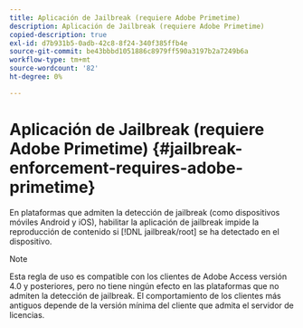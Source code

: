 ```yaml
---
title: Aplicación de Jailbreak (requiere Adobe Primetime)
description: Aplicación de Jailbreak (requiere Adobe Primetime)
copied-description: true
exl-id: d7b931b5-0adb-42c8-8f24-340f385ffb4e
source-git-commit: be43bbbd1051886c8979ff590a3197b2a7249b6a
workflow-type: tm+mt
source-wordcount: '82'
ht-degree: 0%

---
```


# Aplicación de Jailbreak (requiere Adobe Primetime) {#jailbreak-enforcement-requires-adobe-primetime}

En plataformas que admiten la detección de jailbreak (como dispositivos móviles Android y iOS), habilitar la aplicación de jailbreak impide la reproducción de contenido si [!DNL jailbreak/root] se ha detectado en el dispositivo.

>[!NOTE]
>
>Esta regla de uso es compatible con los clientes de Adobe Access versión 4.0 y posteriores, pero no tiene ningún efecto en las plataformas que no admiten la detección de jailbreak. El comportamiento de los clientes más antiguos depende de la versión mínima del cliente que admita el servidor de licencias.
